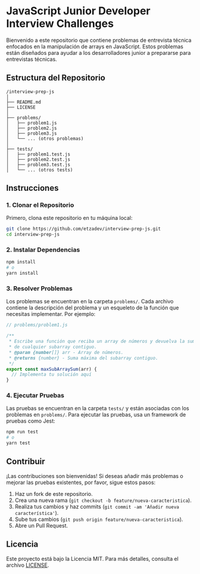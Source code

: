 # JavaScript Junior Developer Interview Challenges

Bienvenido a este repositorio que contiene problemas de entrevista técnica enfocados en la manipulación de arrays en JavaScript. Estos problemas están diseñados para ayudar a los desarrolladores junior a prepararse para entrevistas técnicas.

## Estructura del Repositorio

```
/interview-prep-js
│
├── README.md
├── LICENSE
│
├── problems/
│   ├── problem1.js
│   ├── problem2.js
│   ├── problem3.js
│   └── ... (otros problemas)
│
├── tests/
│   ├── problem1.test.js
│   ├── problem2.test.js
│   ├── problem3.test.js
│   └── ... (otros tests)
```

## Instrucciones

### 1. Clonar el Repositorio

Primero, clona este repositorio en tu máquina local:

```sh
git clone https://github.com/etzadev/interview-prep-js.git
cd interview-prep-js
```

### 2. Instalar Dependencias

```sh
npm install
# o
yarn install
```

### 3. Resolver Problemas

Los problemas se encuentran en la carpeta `problems/`. Cada archivo contiene la descripción del problema y un esqueleto de la función que necesitas implementar. Por ejemplo:

```javascript
// problems/problem1.js

/**
 * Escribe una función que reciba un array de números y devuelva la suma máxima
 * de cualquier subarray contiguo.
 * @param {number[]} arr - Array de números.
 * @returns {number} - Suma máxima del subarray contiguo.
 */
export const maxSubArraySum(arr) {
  // Implementa tu solución aquí
}
```

### 4. Ejecutar Pruebas

Las pruebas se encuentran en la carpeta `tests/` y están asociadas con los problemas en `problems/`. Para ejecutar las pruebas, usa un framework de pruebas como Jest:

```sh
npm run test
# o
yarn test
```

## Contribuir

¡Las contribuciones son bienvenidas! Si deseas añadir más problemas o mejorar las pruebas existentes, por favor, sigue estos pasos:

1. Haz un fork de este repositorio.
2. Crea una nueva rama (`git checkout -b feature/nueva-caracteristica`).
3. Realiza tus cambios y haz commits (`git commit -am 'Añadir nueva característica'`).
4. Sube tus cambios (`git push origin feature/nueva-caracteristica`).
5. Abre un Pull Request.

## Licencia

Este proyecto está bajo la Licencia MIT. Para más detalles, consulta el archivo [LICENSE](./LICENSE).
